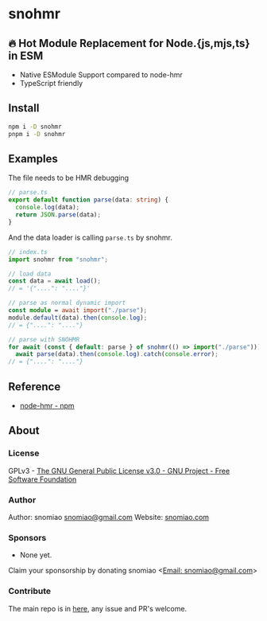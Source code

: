 # snohmr

## 🔥 Hot Module Replacement for Node.{js,mjs,ts} in ESM

- Native ESModule Support compared to node-hmr
- TypeScript friendly

## Install

```bash
npm i -D snohmr
pnpm i -D snohmr
```

## Examples

The file needs to be HMR debugging

```typescript
// parse.ts
export default function parse(data: string) {
  console.log(data);
  return JSON.parse(data);
}
```

And the data loader is calling `parse.ts` by snohmr.

```typescript
// index.ts
import snohmr from "snohmr";

// load data
const data = await load();
// = '{"....": "...."}'

// parse as normal dynamic import
const module = await import("./parse");
module.default(data).then(console.log);
// = {"....": "...."}

// parse with SNOHMR
for await (const { default: parse } of snohmr(() => import("./parse")))
  await parse(data).then(console.log).catch(console.error);
// = {"....": "...."}
```

## Reference

- [node-hmr - npm](https://www.npmjs.com/package/node-hmr)

## About

### License

GPLv3 - [The GNU General Public License v3.0 - GNU Project - Free Software Foundation](https://www.gnu.org/licenses/gpl-3.0.en.html)

### Author

Author: snomiao <snomiao@gmail.com>
Website: [snomiao.com](https://snomiao.com)

### Sponsors

- None yet.

Claim your sponsorship by donating snomiao <[Email: snomiao@gmail.com](mailto:snomiao@gmail.com)>

### Contribute

The main repo is in [here](https://github.com/snomiao/js#readme), any issue and PR's welcome.
